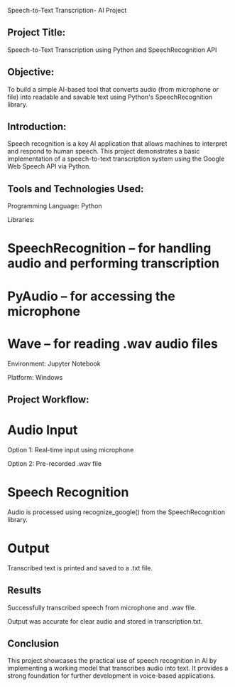 Speech-to-Text Transcription- AI Project

## Project Title:

Speech-to-Text Transcription using Python and SpeechRecognition API


## Objective:

To build a simple AI-based tool that converts audio (from microphone or file) into readable and savable text using Python's SpeechRecognition library.


## Introduction:

Speech recognition is a key AI application that allows machines to interpret and respond to human speech. This project demonstrates a basic implementation of a speech-to-text transcription system using the Google Web Speech API via Python.


## Tools and Technologies Used:

Programming Language: Python

Libraries:

# SpeechRecognition – for handling audio and performing transcription

# PyAudio – for accessing the microphone

# Wave – for reading .wav audio files


Environment: Jupyter Notebook

Platform: Windows


## Project Workflow:

# Audio Input

Option 1: Real-time input using microphone

Option 2: Pre-recorded .wav file


# Speech Recognition

Audio is processed using recognize_google() from the SpeechRecognition library.


# Output

Transcribed text is printed and saved to a .txt file.



## Results

Successfully transcribed speech from microphone and .wav file.

Output was accurate for clear audio and stored in transcription.txt.



## Conclusion

This project showcases the practical use of speech recognition in AI by implementing a working model that transcribes audio into text. It provides a strong foundation for further development in voice-based applications.
